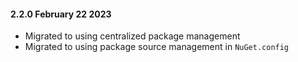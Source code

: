 #### 2.2.0 February 22 2023 ####

* Migrated to using centralized package management
* Migrated to using package source management in `NuGet.config`
